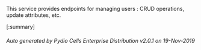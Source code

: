 






This service provides endpoints for managing users : CRUD operations, update attributes, etc.

[:summary]

###### Auto generated by Pydio Cells Enterprise Distribution v2.0.1 on 19-Nov-2019
